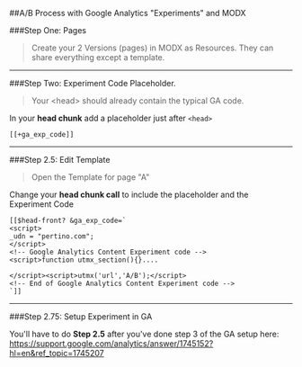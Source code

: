 
##A/B Process with Google Analytics "Experiments" and MODX

###Step One: Pages

> Create your 2 Versions (pages) in MODX as Resources. They can share everything except a template.

---

###Step Two: Experiment Code Placeholder.

> Your &lt;head&gt; should already contain the typical GA code.

In your **head chunk** add a placeholder just after `<head>`

```
[[+ga_exp_code]]
```

---

###Step 2.5: Edit Template

> Open the Template for page "A"

Change your **head chunk call** to include the placeholder and the Experiment Code

```
[[$head-front? &ga_exp_code=`
<script>
_udn = "pertino.com";
</script>
<!-- Google Analytics Content Experiment code -->
<script>function utmx_section(){}....

</script><script>utmx('url','A/B');</script>
<!-- End of Google Analytics Content Experiment code -->
`]]
```

---

###Step 2.75: Setup Experiment in GA

You'll have to do **Step 2.5** after you've done step 3 of the GA setup here: https://support.google.com/analytics/answer/1745152?hl=en&ref_topic=1745207


